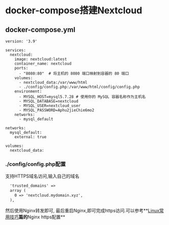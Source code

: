 # docker-compose搭建Nextcloud 
## docker-compose.yml
```docker
version: '3.9'

services:
  nextcloud:
    image: nextcloud:latest
    container_name: nextcloud
    ports:
      - "8080:80"  # 将主机的 8080 端口映射到容器的 80 端口
    volumes:
      - nextcloud_data:/var/www/html
      - ./config/config.php:/var/www/html/config/config.php
    environment:
      - MYSQL_HOST=mysql5.7.28 # 使用你的 MySQL 容器名称作为主机名
      - MYSQL_DATABASE=nextcloud
      - MYSQL_USER=nextcloud_user
      - MYSQL_PASSWORD=Aphu2jieChie6mo2
    networks:
      - mysql_default

networks:
  mysql_default:
    external: true

volumes:
  nextcloud_data:
```

### ./config/config.php配置

支持HTTPS域名访问,输入自己的域名

```xml
  'trusted_domains' => 
  array (
    0 => 'nextcloud.mydomain.xyz',
  ),
```

然后使用Nginx转发即可, 最后重启Nginx,即可完成https访问.可以参考**[Linux常用技巧](../Linux常用.md)**篇的**Nginx https配置**